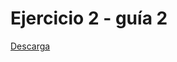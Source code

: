 # Ejercicio 2 - guía 2

[Descarga](https://drive.google.com/file/d/1JA4fnGs118tbSQVH_LL_rJiqXxm-FuS5/view?usp=sharing)
